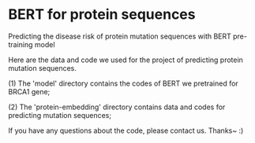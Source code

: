 # BERT for protein sequences
Predicting the disease risk of protein mutation sequences with BERT pre-training model

Here are the data and code we used for the project of predicting protein mutation sequences.

(1) The 'model' directory contains the codes of BERT we pretrained for BRCA1 gene;

(2) The 'protein-embedding' directory contains data and codes for predicting mutation sequences;

If you have any questions about the code, please contact us.
Thanks~ :)
